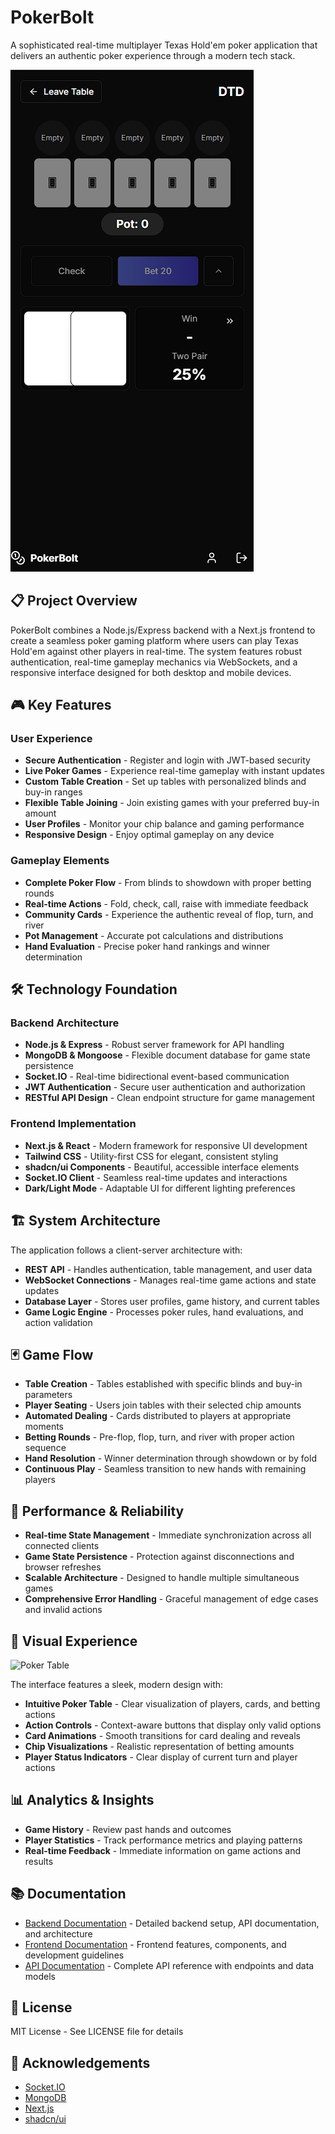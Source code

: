 # PokerBolt

A sophisticated real-time multiplayer Texas Hold'em poker application that delivers an authentic poker experience through a modern tech stack.

![PokerBolt](https://github.com/danieltanurhan/danieltanurhan/blob/main/pokerbolt/Screenshot%202025-04-07%20212820.png?raw=true)

## 📋 Project Overview

PokerBolt combines a Node.js/Express backend with a Next.js frontend to create a seamless poker gaming platform where users can play Texas Hold'em against other players in real-time. The system features robust authentication, real-time gameplay mechanics via WebSockets, and a responsive interface designed for both desktop and mobile devices.

## 🎮 Key Features

### User Experience
- **Secure Authentication** - Register and login with JWT-based security
- **Live Poker Games** - Experience real-time gameplay with instant updates
- **Custom Table Creation** - Set up tables with personalized blinds and buy-in ranges
- **Flexible Table Joining** - Join existing games with your preferred buy-in amount
- **User Profiles** - Monitor your chip balance and gaming performance
- **Responsive Design** - Enjoy optimal gameplay on any device

### Gameplay Elements
- **Complete Poker Flow** - From blinds to showdown with proper betting rounds
- **Real-time Actions** - Fold, check, call, raise with immediate feedback
- **Community Cards** - Experience the authentic reveal of flop, turn, and river
- **Pot Management** - Accurate pot calculations and distributions
- **Hand Evaluation** - Precise poker hand rankings and winner determination


## 🛠️ Technology Foundation

### Backend Architecture
- **Node.js & Express** - Robust server framework for API handling
- **MongoDB & Mongoose** - Flexible document database for game state persistence
- **Socket.IO** - Real-time bidirectional event-based communication
- **JWT Authentication** - Secure user authentication and authorization
- **RESTful API Design** - Clean endpoint structure for game management

### Frontend Implementation
- **Next.js & React** - Modern framework for responsive UI development
- **Tailwind CSS** - Utility-first CSS for elegant, consistent styling
- **shadcn/ui Components** - Beautiful, accessible interface elements
- **Socket.IO Client** - Seamless real-time updates and interactions
- **Dark/Light Mode** - Adaptable UI for different lighting preferences

## 🏗️ System Architecture

The application follows a client-server architecture with:

- **REST API** - Handles authentication, table management, and user data
- **WebSocket Connections** - Manages real-time game actions and state updates
- **Database Layer** - Stores user profiles, game history, and current tables
- **Game Logic Engine** - Processes poker rules, hand evaluations, and action validation

## 🃏 Game Flow

- **Table Creation** - Tables established with specific blinds and buy-in parameters
- **Player Seating** - Users join tables with their selected chip amounts
- **Automated Dealing** - Cards distributed to players at appropriate moments
- **Betting Rounds** - Pre-flop, flop, turn, and river with proper action sequence
- **Hand Resolution** - Winner determination through showdown or by fold
- **Continuous Play** - Seamless transition to new hands with remaining players

## 🎯 Performance & Reliability

- **Real-time State Management** - Immediate synchronization across all connected clients
- **Game State Persistence** - Protection against disconnections and browser refreshes
- **Scalable Architecture** - Designed to handle multiple simultaneous games
- **Comprehensive Error Handling** - Graceful management of edge cases and invalid actions

## 🎨 Visual Experience

![Poker Table](https://images.unsplash.com/photo-1541278107931-e006523892df?q=80&w=2400&auto=format&fit=crop)

The interface features a sleek, modern design with:

- **Intuitive Poker Table** - Clear visualization of players, cards, and betting actions
- **Action Controls** - Context-aware buttons that display only valid options
- **Card Animations** - Smooth transitions for card dealing and reveals
- **Chip Visualizations** - Realistic representation of betting amounts
- **Player Status Indicators** - Clear display of current turn and player actions

## 📊 Analytics & Insights

- **Game History** - Review past hands and outcomes
- **Player Statistics** - Track performance metrics and playing patterns
- **Real-time Feedback** - Immediate information on game actions and results

## 📚 Documentation

- [Backend Documentation](./backend/README.md) - Detailed backend setup, API documentation, and architecture
- [Frontend Documentation](./frontend/README.md) - Frontend features, components, and development guidelines
- [API Documentation](./backend/API_DOCUMENTATION.md) - Complete API reference with endpoints and data models


## 📄 License

MIT License - See LICENSE file for details

## 🙏 Acknowledgements

- [Socket.IO](https://socket.io/)
- [MongoDB](https://www.mongodb.com/)
- [Next.js](https://nextjs.org/)
- [shadcn/ui](https://ui.shadcn.com/)
